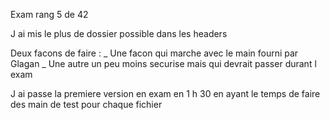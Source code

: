 Exam rang 5 de 42

J ai mis le plus de dossier possible dans les headers

Deux facons de faire :
_ Une facon qui marche avec le main fourni par Glagan
_ Une autre un peu moins securise mais qui devrait passer durant l exam

J ai passe la premiere version en exam en 1 h 30 en ayant le temps de faire des main de test pour chaque fichier
